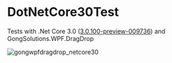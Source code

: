 # DotNetCore30Test

Tests with .Net Core 3.0 ([3.0.100-preview-009736](https://github.com/dotnet/core-sdk)) and GongSolutions.WPF.DragDrop

![gongwpfdragdrop_netcore30](https://user-images.githubusercontent.com/658431/48133609-a91d2a00-e297-11e8-84b9-ad625de7f6f0.gif)
